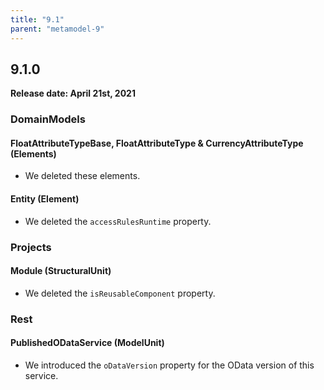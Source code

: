 ```yaml
---
title: "9.1"
parent: "metamodel-9"
---
```


## 9.1.0

**Release date: April 21st, 2021**

### DomainModels

#### FloatAttributeTypeBase, FloatAttributeType & CurrencyAttributeType (Elements)

* We deleted these elements.

#### Entity (Element)

* We deleted the `accessRulesRuntime` property.

### Projects

#### Module (StructuralUnit)

* We deleted the `isReusableComponent` property.

### Rest

#### PublishedODataService (ModelUnit)

* We introduced the `oDataVersion` property for the OData version of this service.
